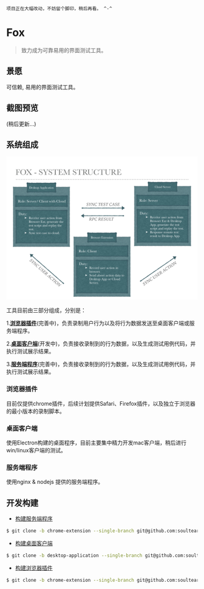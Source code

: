 ``项目正在大幅改动，不妨留个脚印，稍后再看。 ^-^``

# Fox

> 致力成为可靠易用的界面测试工具。

## 景愿

可信赖, 易用的界面测试工具。


## 截图预览

(稍后更新...)

## 系统组成

![SYSTEM STRUCTURE](./welcome-assets/structure.png)

工具目前由三部分组成，分别是：

1.[**浏览器插件**](https://github.com/soulteary/fox/tree/chrome-extension)(完善中)，负责录制用户行为以及将行为数据发送至桌面客户端或服务端程序。

2.[**桌面客户端**](https://github.com/soulteary/fox/tree/desktop-application)(开发中)，负责接收录制到的行为数据，以及生成测试用例代码，并执行测试展示结果。

3.[**服务端程序**](https://github.com/soulteary/fox/tree/chrome-extension/server)(完善中)，负责接收录制到的行为数据，以及生成测试用例代码，并执行测试展示结果。

### 浏览器插件

目前仅提供chrome插件，后续计划提供Safari、Firefox插件，以及独立于浏览器的最小版本的录制脚本。

### 桌面客户端

使用Electron构建的桌面程序，目前主要集中精力开发mac客户端，稍后进行win/linux客户端的测试。

### 服务端程序

使用nginx & nodejs 提供的服务端程序。


## 开发构建

- [构建服务端程序](#)

```bash
$ git clone -b chrome-extension --single-branch git@github.com:soulteary/fox.git chrome-extension
```

- [构建桌面客户端](#)

```bash
$ git clone -b desktop-application --single-branch git@github.com:soulteary/fox.git desktop-application
```


- [构建浏览器插件](#)

```bash
$ git clone -b chrome-extension --single-branch git@github.com:soulteary/fox.git chrome-extension
```

